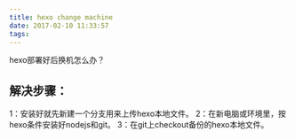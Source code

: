 ```yaml
---
title: hexo change machine
date: 2017-02-10 11:33:57
tags:
---
```

hexo部署好后换机怎么办？
## 解决步骤：
1：安装好就先新建一个分支用来上传hexo本地文件。
2：在新电脑或环境里，按hexo条件安装好nodejs和git。
3：在git上checkout备份的hexo本地文件。
